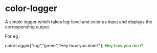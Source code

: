 # color-logger

A simple logger which takes log-level and color as input and displays the corresponding output.

For eg :

colorLogger("log","green","Hey how you doin?");
<span style="color: green"> Hey how you doin? </span>


